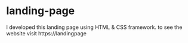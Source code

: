# landing-page
I developed this landing page using HTML &amp; CSS framework. to see the website visit https://landingpage

